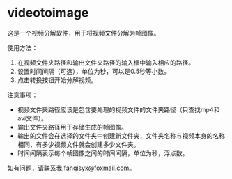 # videotoimage
这是一个视频分解软件，用于将视频文件分解为帧图像。

使用方法：
1. 在视频文件夹路径和输出文件夹路径的输入框中输入相应的路径。
2. 设置时间间隔（可选），单位为秒，可以是0.5秒等小数。
3. 点击转换按钮开始分解视频。

注意事项：
- 视频文件夹路径应该是包含要处理的视频文件的文件夹路径（只查找mp4和avi文件）。
- 输出文件夹路径用于存储生成的帧图像。
- 输出的文件会在选择的文件夹中创建新文件夹，文件夹名称与视频本身的名称相同，有多少视频文件就会创建多少文件夹。
- 时间间隔表示每个帧图像之间的时间间隔，单位为秒，浮点数。

如有问题，请联系我,fanqisyx@foxmail.com。
